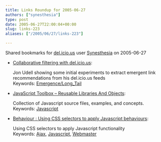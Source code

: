 ```yaml
---
title: Links Roundup for 2005-06-27
authors: ["synesthesia"]
type: post
date: 2005-06-27T22:00:04+00:00
slug: links-223 
aliases: ["/2005/06/27/links-223"]

---
```

Shared bookmarks for [del.icio.us][1] user  [Synesthesia][2] on 2005-06-27

  * [Collaborative filtering with del.icio.us][3]:
  
    Jon Udell showing some initial experiments to extract emergent link recommendations from his del.icio.us feeds   
    Keywords: [Emergence/Long_Tail][4]
  * [JavaScript Toolbox &#8211; Reusable Libraries And Objects][5]:
  
    Collection of Javascript source files, examples, and concepts.   
    Keywords: [Javascript][6]
  * [Behaviour : Using CSS selectors to apply Javascript behaviours][7]:
  
    Using CSS selectors to apply Javascript functionality   
    Keywords: [Ajax][8], [Javascript][6], [Webmaster][9]

 [1]: https://del.icio.us/
 [2]: https://del.icio.us/synesthesia
 [3]: https://weblog.infoworld.com/udell/2005/06/23.html#a1256 "https://weblog.infoworld.com/udell/2005/06/23.html#a1256"
 [4]: https://del.icio.us/synesthesia/Emergence/Long_Tail
 [5]: https://www.mattkruse.com/javascript/ "https://www.mattkruse.com/javascript/"
 [6]: https://del.icio.us/synesthesia/Javascript
 [7]: https://www.ripcord.co.nz/behaviour/ "https://www.ripcord.co.nz/behaviour/"
 [8]: https://del.icio.us/synesthesia/Ajax
 [9]: https://del.icio.us/synesthesia/Webmaster